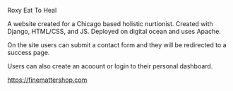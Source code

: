 Roxy Eat To Heal 

A website created for a Chicago based holistic nurtionist. Created with Django, HTML/CSS, and JS. Deployed on digital ocean and uses Apache.

On the site users can submit a contact form and they will be redirected to a success page. 

Users can also create an acoount or login to their personal dashboard.

https://finemattershop.com
